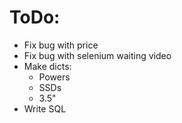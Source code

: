 <h1>ToDo:</h1>
<ul>
    <li>Fix bug with price</li>
    <li>Fix bug with selenium waiting video</li>
    <li>
        Make dicts:
        <ul>
            <li>Powers</li>
            <li>SSDs</li>
            <li>3.5"</li>
        </ul>
    </li>
    <li>Write SQL</li>
</ul>